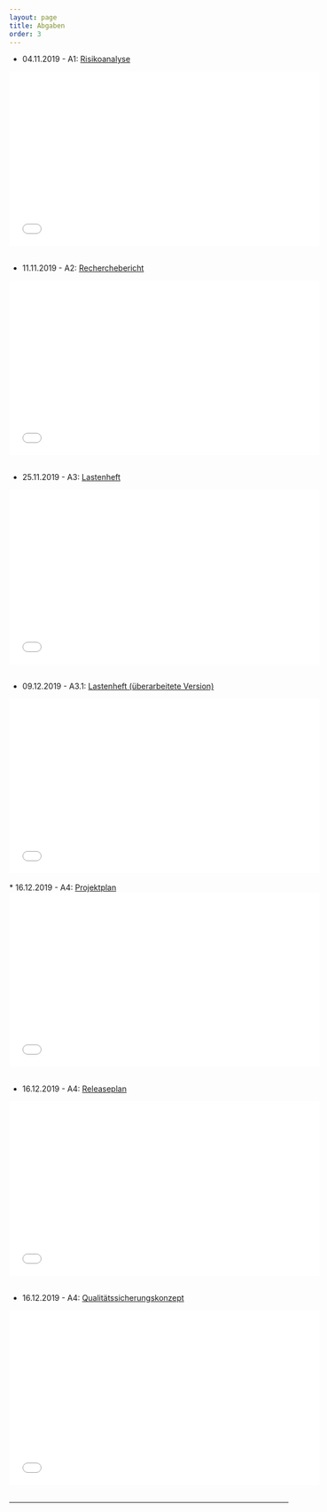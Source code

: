 ```yaml
---
layout: page
title: Abgaben
order: 3
---
```

<!-- Abgaben-Page -->
* 04.11.2019 - A1: <a href="{{site.url}}{{ site.baseurl}}/public/Abgaben/A1_nw19a.zip" download>Risikoanalyse</a>

<div class="embed-container">
    <iframe width="560" height="315" src="{{site.url}}{{ site.baseurl}}/public/Abgaben/RA.pdf" frameborder="0" allowfullscreen></iframe>
</div>
<br>

* 11.11.2019 - A2: <a href="{{site.url}}{{ site.baseurl}}/public/Abgaben/A2_nw19a.zip" download>Recherchebericht</a>

<div class="embed-container">
    <iframe width="560" height="315" src="{{site.url}}{{ site.baseurl}}/public/Abgaben/RB.pdf" frameborder="0" allowfullscreen></iframe>
</div>
<br>

* 25.11.2019 - A3: <a href="{{site.url}}{{ site.baseurl}}/public/Abgaben/A3_nw19a.zip" download>Lastenheft</a>

<div class="embed-container">
    <iframe width="560" height="315" src="{{site.url}}{{ site.baseurl}}/public/Abgaben/LH.pdf" frameborder="0" allowfullscreen></iframe>
</div>
<br>

* 09.12.2019 - A3.1: <a href="{{site.url}}{{ site.baseurl}}/public/Abgaben/LH_ver2.pdf" download>Lastenheft (überarbeitete Version)</a>

<div class="embed-container">
    <iframe width="560" height="315" src="{{site.url}}{{ site.baseurl}}/public/Abgaben/LH_ver2.pdf" frameborder="0" allowfullscreen></iframe>
</div>
<br>
<!-- TODO: Add right files to the following: -->
* 16.12.2019 - A4: <a href="{{site.url}}{{ site.baseurl}}/public/Abgaben/A4_nw19a.zip" download>Projektplan</a>

<div class="embed-container">
    <iframe width="560" height="315" src="{{site.url}}{{ site.baseurl}}/public/Abgaben/Projektplan.pdf" frameborder="0" allowfullscreen></iframe>
</div>
<br>

* 16.12.2019 - A4: <a href="{{site.url}}{{ site.baseurl}}/public/Abgaben/A4_nw19a.zip" download>Releaseplan</a>

<div class="embed-container">
    <iframe width="560" height="315" src="{{site.url}}{{ site.baseurl}}/public/Abgaben/Releaseplan.pdf" frameborder="0" allowfullscreen></iframe>
</div>
<br>

* 16.12.2019 - A4: <a href="{{site.url}}{{ site.baseurl}}/public/Abgaben/A4_nw19a.zip" download>Qualitätssicherungskonzept</a>

<div class="embed-container">
    <iframe width="560" height="315" src="{{site.url}}{{ site.baseurl}}/public/Abgaben/QS_Konzept.pdf" frameborder="0" allowfullscreen></iframe>
</div>
<br>

---
